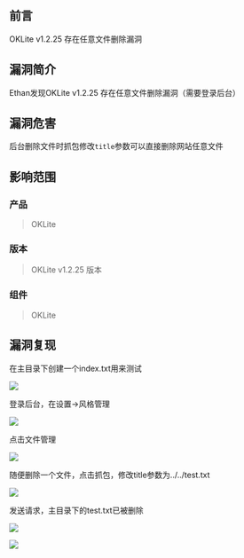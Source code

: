 ## 前言  

OKLite v1.2.25 存在任意文件删除漏洞

## 漏洞简介  

Ethan发现OKLite v1.2.25 存在任意文件删除漏洞（需要登录后台）

## 漏洞危害  

后台删除文件时抓包修改`title`参数可以直接删除网站任意文件

## 影响范围  

### 产品  

> OKLite

### 版本  

> OKLite v1.2.25 版本  

### 组件  

> OKLite  

## 漏洞复现  

在主目录下创建一个index.txt用来测试

![](img/22.png)

登录后台，在设置->风格管理

![](img/23.png)

点击文件管理

![](img/24.png)

随便删除一个文件，点击抓包，修改title参数为../../test.txt

![](img/25.png)

发送请求，主目录下的test.txt已被删除

![](img/26.png)


![](img/23.png)